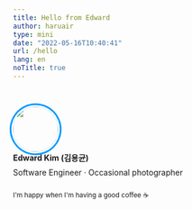 ```yaml
---
title: Hello from Edward
author: haruair
type: mini
date: "2022-05-16T10:40:41"
url: /hello
lang: en
noTitle: true
---
```


<div class="mini">
<img src="https://pbs.twimg.com/profile_images/1437261659484016643/yFdsUPtX_400x400.jpg" style="width: 80px; border-radius: 100%; box-shadow: 0 0 0px 3px #fff, 0 0 0px 6px #019aff; margin-top: 2rem;" />
<div style="margin-bottom: 1.5rem;">
<strong style="display: block; margin-bottom: 0.5rem;">Edward Kim (김용균)</strong>Software Engineer · Occasional photographer
</div>
<grid cols="3">
  <card-link to="https://github.com/edykim/" inline="true" title="🧑🏻‍💻 GitHub"></card-link>
  <card-link to="https://twitter.com/heyedykim/" inline="true" title="💬 Twitter"></card-link>
  <card-link to="https://edykim.com/" inline="true" title="📝 my website"></card-link>
  <card-link to="https://apps.apple.com/app/id1458639178" inline="true" title="⏲ visual timer"></card-link>
  <card-link to="https://note.edykim.com/" inline="true" title="🗓 free PDF planner"></card-link>
  <card-link to="https://github.com/edykim/edykim.com/issues/new/" inline="true" title="✉️ say hello"></card-link>
  <card-link to="https://edykim.com/ko/" inline="true" title="📝 한국어 웹사이트"></card-link>
  <card-link to="https://twitter.com/haruair/" inline="true" title="💬 한국어 트위터"></card-link>
  <card-link to="https://www.youtube.com/watch?v=AJOVf0DH4x4" inline="true" title='🎵 Miles Davis - "It Never Entered My Mind"'></card-link>
</grid>
<div style="margin: 1rem 0 2rem;"><small>I'm happy when I'm having a good coffee ☕️</small></div>
</div>

<style>@media screen and (max-width: 620px) {.mini, .mini * {text-align: center !important;}}</style>
